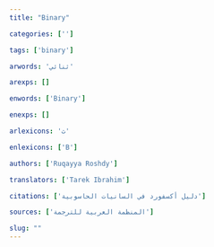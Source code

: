 ```yaml
---
title: "Binary"

categories: ['']

tags: ['binary']

arwords: 'ثنائي'

arexps: []

enwords: ['Binary']

enexps: []

arlexicons: 'ث'

enlexicons: ['B']

authors: ['Ruqayya Roshdy']

translators: ['Tarek Ibrahim']

citations: ['دليل أكسفورد في السانيات الحاسوبية']

sources: ['المنظمة العربية للترجمة']

slug: ""
---
```

